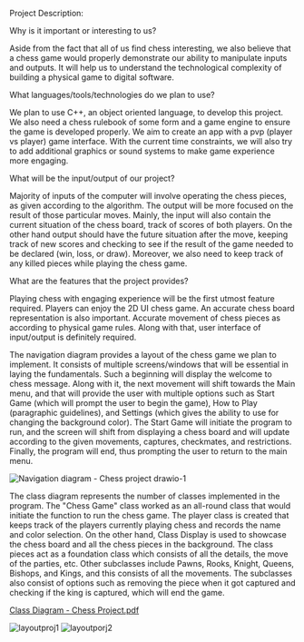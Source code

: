 Project Description: 

Why is it important or interesting to us?

Aside from the fact that all of us find chess interesting, we also believe that a chess game would properly demonstrate our ability to manipulate inputs and outputs. It will help us to understand the technological complexity of building a physical game to digital software. 


What languages/tools/technologies do we plan to use?

We plan to use C++, an object oriented language, to develop this project. We also need a chess rulebook of some form and a game engine to ensure the game is developed properly. We aim to create an app with a pvp (player vs player) game interface. With the current time constraints, we will also try to add additional graphics or sound systems to make game experience more engaging. 


What will be the input/output of our project?

Majority of inputs of the computer will involve operating the chess pieces, as given according to the algorithm. The output will be more focused on the result of those particular moves. Mainly, the input will also contain the current situation of the chess board, track of scores of both players. On the other hand output should have the future situation after the move, keeping track of new scores and checking to see if the result of the game needed to be declared (win, loss, or draw).  Moreover, we also need to keep track of any killed pieces while playing the chess game. 


What are the features that the project provides?

Playing chess with engaging experience will be the first utmost feature required. Players can enjoy the 2D UI chess game. An accurate chess board representation is also important. Accurate movement of chess pieces as according to physical game rules. Along with that, user interface of input/output is definitely required. 

The navigation diagram provides a layout of the chess game we plan to implement. It consists of multiple screens/windows that will be essential in laying the fundamentals. Such a beginning will display the welcome to chess message. Along with it, the next movement will shift towards the Main menu, and that will provide the user with multiple options such as Start Game (which will prompt the user to begin the game), How to Play (paragraphic guidelines), and Settings (which gives the ability to use for changing the background color). The Start Game will initiate the program to run, and the screen will shift from displaying a chess board and will update according to the given movements, captures, checkmates, and restrictions. Finally, the program will end, thus prompting the user to return to the main menu.

![Navigation diagram - Chess project drawio-1](https://user-images.githubusercontent.com/129913303/237000256-ffd5b38c-e532-41e7-9e06-c4d78be98667.png)


The class diagram represents the number of classes implemented in the program. The "Chess Game" class worked as an all-round class that would initiate the function to run the chess game. The player class is created that keeps track of the players currently playing chess and records the name and color selection. On the other hand, Class Display is used to showcase the chess board and all the chess pieces in the background. The class pieces act as a foundation class which consists of all the details, the move of the parties, etc. Other subclasses include Pawns, Rooks, Knight, Queens, Bishops, and Kings, and this consists of all the movements. The subclasses also consist of options such as removing the piece when it got captured and checking if the king is captured, which will end the game.

[Class Diagram - Chess Project.pdf](https://github.com/cs100/final-project-rmoha023-ntiwa006-akoks002-swang433-1/files/11466056/Class.Diagram.-.Chess.Project.pdf)

![layoutproj1](https://github.com/cs100/final-project-rmoha023-ntiwa006-akoks002-swang433-1/assets/129913303/4957ff56-69d9-4e86-950f-209809bf9905)
![layoutporj2](https://github.com/cs100/final-project-rmoha023-ntiwa006-akoks002-swang433-1/assets/129913303/ef1fe7a5-cb31-408e-a652-3575b17f5384)
